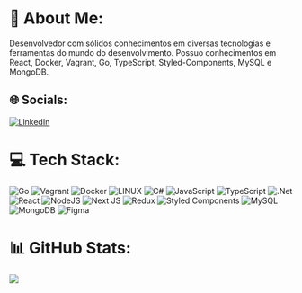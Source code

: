 # 💫 About Me:
Desenvolvedor com sólidos conhecimentos em diversas tecnologias e ferramentas do mundo do desenvolvimento. Possuo conhecimentos em React, Docker, Vagrant, Go, TypeScript, Styled-Components, MySQL e MongoDB.


## 🌐 Socials:
[![LinkedIn](https://img.shields.io/badge/LinkedIn-%230077B5.svg?logo=linkedin&logoColor=white)](https://linkedin.com/in/markallens/) 

# 💻 Tech Stack:
![Go]([https://img.shields.io/badge/vagrant-%231563FF.svg?style=for-the-badge&logo=vagrant&logoColor=white](https://camo.githubusercontent.com/b24523991dccb1991a2b8faa8dd97f48a0944157eacb7316b32834c2e070cf09/68747470733a2f2f696d672e736869656c64732e696f2f62616467652f676f2d2532333030414444382e7376673f7374796c653d666f722d7468652d6261646765266c6f676f3d676f266c6f676f436f6c6f723d7768697465)) ![Vagrant](https://img.shields.io/badge/vagrant-%231563FF.svg?style=for-the-badge&logo=vagrant&logoColor=white) ![Docker](https://img.shields.io/badge/docker-%230db7ed.svg?style=for-the-badge&logo=docker&logoColor=white) ![LINUX](https://img.shields.io/badge/Linux-FCC624?style=for-the-badge&logo=linux&logoColor=black) ![C#](https://img.shields.io/badge/c%23-%23239120.svg?style=for-the-badge&logo=c-sharp&logoColor=white) ![JavaScript](https://img.shields.io/badge/javascript-%23323330.svg?style=for-the-badge&logo=javascript&logoColor=%23F7DF1E) ![TypeScript](https://img.shields.io/badge/typescript-%23007ACC.svg?style=for-the-badge&logo=typescript&logoColor=white) ![.Net](https://img.shields.io/badge/.NET-5C2D91?style=for-the-badge&logo=.net&logoColor=white) ![React](https://img.shields.io/badge/react-%2320232a.svg?style=for-the-badge&logo=react&logoColor=%2361DAFB) ![NodeJS](https://img.shields.io/badge/node.js-6DA55F?style=for-the-badge&logo=node.js&logoColor=white) ![Next JS](https://img.shields.io/badge/Next-black?style=for-the-badge&logo=next.js&logoColor=white) ![Redux](https://img.shields.io/badge/redux-%23593d88.svg?style=for-the-badge&logo=redux&logoColor=white) ![Styled Components](https://img.shields.io/badge/styled--components-DB7093?style=for-the-badge&logo=styled-components&logoColor=white) ![MySQL](https://img.shields.io/badge/mysql-%2300f.svg?style=for-the-badge&logo=mysql&logoColor=white) ![MongoDB](https://img.shields.io/badge/MongoDB-%234ea94b.svg?style=for-the-badge&logo=mongodb&logoColor=white) ![Figma](https://img.shields.io/badge/figma-%23F24E1E.svg?style=for-the-badge&logo=figma&logoColor=white) 
# 📊 GitHub Stats:
![](https://github-readme-stats.vercel.app/api/top-langs/?username=markallenarchviz&theme=dark&hide_border=false&include_all_commits=true&count_private=true&layout=compact)

<!-- Proudly created with GPRM ( https://gprm.itsvg.in ) -->
